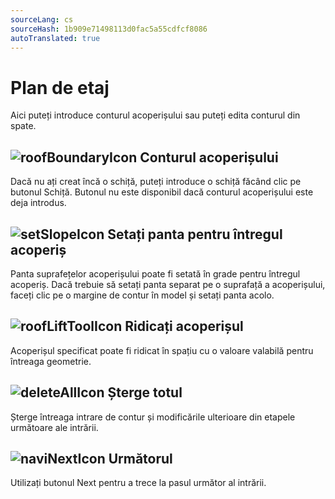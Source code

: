 ```yaml
---
sourceLang: cs
sourceHash: 1b909e71498113d0fac5a55cdfcf8086
autoTranslated: true
---
```



# Plan de etaj
Aici puteți introduce conturul acoperișului sau puteți edita conturul din spate.

## ![roofBoundaryIcon](img/roofBoundaryIcon-en.png) Conturul acoperișului
Dacă nu ați creat încă o schiță, puteți introduce o schiță făcând clic pe butonul Schiță. Butonul nu este disponibil dacă conturul acoperișului este deja introdus.

## ![setSlopeIcon](img/setSlopeIcon-en.png) Setați panta pentru întregul acoperiș
Panta suprafețelor acoperișului poate fi setată în grade pentru întregul acoperiș. Dacă trebuie să setați panta separat pe o suprafață a acoperișului, faceți clic pe o margine de contur în model și setați panta acolo.

## ![roofLiftToolIcon](img/roofLiftToolIcon-en.png) Ridicați acoperișul
Acoperișul specificat poate fi ridicat în spațiu cu o valoare valabilă pentru întreaga geometrie.

## ![deleteAllIcon](img/deleteAllIcon-en.png) Șterge totul
Șterge întreaga intrare de contur și modificările ulterioare din etapele următoare ale intrării.

## ![naviNextIcon](img/nextIcon-en.png) Următorul
Utilizați butonul Next pentru a trece la pasul următor al intrării.


